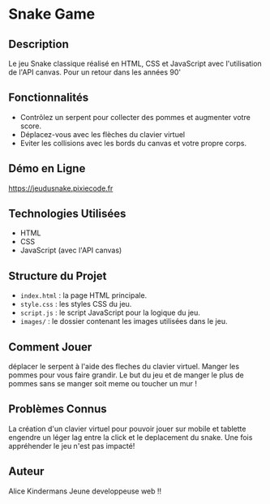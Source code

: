 # Snake Game

## Description
Le jeu Snake classique réalisé en HTML, CSS et JavaScript avec l'utilisation de l'API canvas. 
Pour un retour dans les années 90'

## Fonctionnalités
- Contrôlez un serpent pour collecter des pommes et augmenter votre score.
- Déplacez-vous avec les flèches du clavier virtuel
- Eviter les collisions avec les bords du canvas et votre propre corps.

## Démo en Ligne
https://jeudusnake.pixiecode.fr


## Technologies Utilisées
- HTML
- CSS
- JavaScript (avec l'API canvas)

## Structure du Projet
- `index.html` : la page HTML principale.
- `style.css` : les styles CSS du jeu.
- `script.js` : le script JavaScript pour la logique du jeu.
- `images/` : le dossier contenant les images utilisées dans le jeu.

## Comment Jouer
déplacer le serpent à l'aide des fleches du clavier virtuel. Manger les pommes pour vous faire grandir. 
Le but du jeu et de manger le plus de pommes sans se manger soit meme ou toucher un mur !


## Problèmes Connus
La création d'un clavier virtuel pour pouvoir jouer sur mobile et tablette engendre un léger lag entre la click et le deplacement du snake. Une fois appréhender le jeu n'est pas impacté!

## Auteur
Alice Kindermans
Jeune developpeuse web !!
